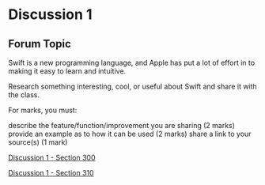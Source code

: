 # Discussion 1

## Forum Topic

Swift is a new programming language, and Apple has put a lot of effort in to making it easy to learn and intuitive.

Research something interesting, cool, or useful about Swift and share it with the class.

For marks, you must:

describe the feature/function/improvement you are sharing (2 marks)
provide an example as to how it can be used (2 marks)
share a link to your source(s) (1 mark)

[Discussion 1 - Section 300](https://brightspace.algonquincollege.com/d2l/le/196083/discussions/List)

[Discussion 1 - Section 310](https://brightspace.algonquincollege.com/d2l/le/196084/discussions/List)
